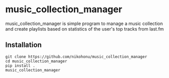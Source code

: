 # music_collection_manager

music_collection_manager is simple program to manage a music collection and create playlists based on statistics of the user's top tracks from last.fm

## Installation

```
git clone https://github.com/nikohonu/music_collection_manager
cd music_collection_manager
pip install .
music_collection_manager
```
